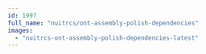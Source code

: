 ```yaml
---
id: 1997
full_name: "nuitrcs/ont-assembly-polish-dependencies"
images: 
  - "nuitrcs-ont-assembly-polish-dependencies-latest"
---
```

